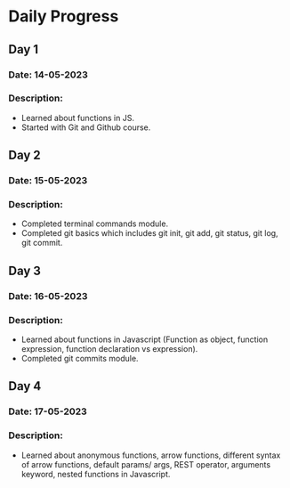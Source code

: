 # Daily Progress

## Day 1

### Date: 14-05-2023

### Description:

- Learned about functions in JS.
- Started with Git and Github course.

## Day 2

### Date: 15-05-2023

### Description:

- Completed terminal commands module.
- Completed git basics which includes git init, git add, git status, git log, git commit.

## Day 3

### Date: 16-05-2023

### Description:

- Learned about functions in Javascript (Function as object, function expression, function declaration vs expression).
- Completed git commits module.

## Day 4

### Date: 17-05-2023

### Description:

- Learned about anonymous functions, arrow functions, different syntax of arrow functions, default params/ args, REST operator, arguments keyword, nested functions in Javascript.
